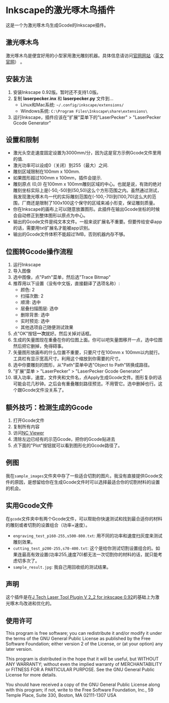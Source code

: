 # Inkscape的激光啄木鸟插件
这是一个为激光啄木鸟生成Gcode的Inkscape插件。

## 激光啄木鸟
激光啄木鸟是便宜好用的小型家用激光雕刻机器。具体信息请访问[官网网站](http://www.laserpecker.cn/)（[英文官网](https://www.laserpecker.net/)） 。

## 安装方法

1) 安装Inkscape 0.92版。暂时还不支持1.0版。
2) 复制 **laserpecker.inx** 和 **laserpecker.py** 文件到...
	* Linux和Mac系统: `~/.config/inkscape/extensions/`
	* Windows系统: `C:\Program Files\Inkscape\share\extensions\`
3) 运行Inkscape，插件应该在"扩展"菜单下的"LaserPecker" > "LaserPecker Gcode Generator" 

## 设置和限制

* 激光头空走速度固定设置为3000mm/分，因为这是官方示例Gcode文件里用的值.
* 激光功率可以设成0（关闭）到255（最大）之间.
* 雕刻区域限制在100mm x 100mm.
* 如果图形超过100mm x 100mm，插件会提示.
* 雕刻原点 (0,0) 在100mm x 100mm雕刻区域的中心。也就是说，有效的绝对雕刻坐标实际上是(-50,-50)到(50,50)这么个方形范围之内。虽然通过测试，我发现激光啄木鸟一代的实际雕刻范围在(-100,-70)到(100,70)这么大的范围，厂商还是限制了100x100这个保守的区域来减小形变，保证雕刻质量。
* 你在Inkscape的画布上可以随意放置图形。此插件在输出Gcode坐标的时候会自动修正到整体图形以原点为中心。  
* 输出的Gcode文件是纯文本文件。一般来说扩展名不重要。但要传给安卓app的话，需要用txt扩展名才能被app识别。
* 输出的Gcode文件体积不能超过1MB，否则机器内存不够。

## 位图转Gcode操作流程

1) 运行Inkscape
2) 导入图像
3) 选中图像，点"Path"菜单，然后选"Trace Bitmap"
4) 推荐用以下设置（没有中文版，直接翻译了选项名称）:
	* 颜色: 2
	* 扫描次数: 2
	* 顺滑: 选中
	* 层叠扫描图层: 选中
	* 删除背景: 选中
	* 实时预览: 选中
	* 其他选项自己随便测试效果
5) 点"OK"按钮**一次**就好。然后关掉对话框。
6) 生成的矢量图现在重叠在你的位图上面。你可以吧矢量图移开一点，选中位图然后把它删掉，免得碍事。
7) 矢量图形放画布的什么位置不重要，只要尺寸在100mm x 100mm以内就行。工具栏有显示宽高尺寸。利用这个缩放到你需要的尺寸。
8) 选中你要雕刻的图形，从"Path"菜单中选"Object to Path"转换成路径。
9) "扩展"菜单 > "LaserPecker" > "LaserPecker Gcode Generator" 
10) 填入功率，速度，文件夹和文件名，点Apply生成Gcode文件。图形复杂的话可能会花几秒钟。之后会有重叠雕刻路径预览。不用管它。选中删掉也行。这个跟Gcode文件没关系了。


## 额外技巧：检测生成的Gcode

1) 打开Gcode文件
2) 复制所有内容
3) 访问[NC Viewer](https://ncviewer.com/)
4) 清除左边已经有的示范Gcode，把你的Gcode贴进去
5) 点下面的"Plot"按钮就可以看到图形化的Gcode路径了。


## 例图

我在`sample_images`文件夹中存了一些适合切割的图片。我没有直接提供Gcode文件的原因，是想留给你在生成Gcode文件时可以选择最适合你的切割材料的设置的机会。


## 实用Gcode文件

在`gcode`文件夹中有两个Gcode文件，可以帮助你快速测试和找到最合适你的材料的雕刻或者切割的设置组合（功率+速度）。

* `engraving_test_p160-255,s500-800.txt`: 用不同的功率和速度扫灰度来测试雕刻效果。
* `cutting_test_p200-255,s70-400.txt`: 这个是给你测试切割设置组合的。如果连最高有效设置(功率255,速度70)都无法一次切割你的材料的话，就只能考虑切多次了。
* `sample_result.jpg`: 我自己用回收纸的测试结果。


## 声明

这个插件是在[J Tech Laser Tool Plugin V 2_2 for inkscape 0.92](https://jtechphotonics.com/?page_id=1980)的基础上为激光啄木鸟改进和优化的。


## 使用许可

This program is free software; you can redistribute it and/or modify
it under the terms of the GNU General Public License as published by
the Free Software Foundation; either version 2 of the License, or
(at your option) any later version.

This program is distributed in the hope that it will be useful,
but WITHOUT ANY WARRANTY; without even the implied warranty of
MERCHANTABILITY or FITNESS FOR A PARTICULAR PURPOSE.  See the
GNU General Public License for more details.

You should have received a copy of the GNU General Public License
along with this program; if not, write to the Free Software
Foundation, Inc., 59 Temple Place, Suite 330, Boston, MA  02111-1307  USA

